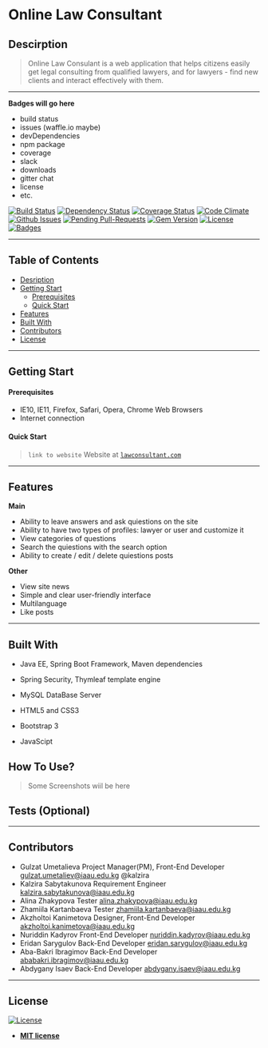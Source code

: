 # Online Law Consultant


## Descirption

>Online Law Consulant is a web application that helps citizens easily get legal consulting from qualified lawyers, and for lawyers - find new clients and interact effectively with them. 

---

**Badges will go here**

- build status
- issues (waffle.io maybe)
- devDependencies
- npm package
- coverage
- slack
- downloads
- gitter chat
- license
- etc.

[![Build Status](http://img.shields.io/travis/badges/badgerbadgerbadger.svg?style=flat-square)](https://travis-ci.org/badges/badgerbadgerbadger) [![Dependency Status](http://img.shields.io/gemnasium/badges/badgerbadgerbadger.svg?style=flat-square)](https://gemnasium.com/badges/badgerbadgerbadger) [![Coverage Status](http://img.shields.io/coveralls/badges/badgerbadgerbadger.svg?style=flat-square)](https://coveralls.io/r/badges/badgerbadgerbadger) [![Code Climate](http://img.shields.io/codeclimate/github/badges/badgerbadgerbadger.svg?style=flat-square)](https://codeclimate.com/github/badges/badgerbadgerbadger) [![Github Issues](http://githubbadges.herokuapp.com/badges/badgerbadgerbadger/issues.svg?style=flat-square)](https://github.com/badges/badgerbadgerbadger/issues) [![Pending Pull-Requests](http://githubbadges.herokuapp.com/badges/badgerbadgerbadger/pulls.svg?style=flat-square)](https://github.com/badges/badgerbadgerbadger/pulls) [![Gem Version](http://img.shields.io/gem/v/badgerbadgerbadger.svg?style=flat-square)](https://rubygems.org/gems/badgerbadgerbadger) [![License](http://img.shields.io/:license-mit-blue.svg?style=flat-square)](http://badges.mit-license.org) [![Badges](http://img.shields.io/:badges-9/9-ff6799.svg?style=flat-square)](https://github.com/badges/badgerbadgerbadger)


---

## Table of Contents 


- [Desription](#description)
- [Getting Start](#gettingstart)
  - [Prerequisites](#prerequisites)
  - [Quick Start](#quickstart)
- [Features](#features)
- [Built With](#features)
- [Contributors](#contributors)
- [License](#license)

---
## Getting Start

   #### Prerequisites
  
- IE10, IE11, Firefox, Safari, Opera, Chrome Web Browsers
- Internet connection

#### Quick Start

  >`link to website`  Website at <a href="http://lawconsultant.com" target="_blank">`lawconsultant.com`</a>

---

## Features

**Main**

- Ability to leave answers and ask quiestions on the site 
- Ability to have two types of profiles: lawyer or user and customize it
- View categories of questions
- Search the quiestions with the search option
- Ability to create / edit / delete quiestions posts

**Other**


- View site news
- Simple and clear user-friendly interface 
- Multilanguage 
- Like posts

---

## Built With

- Java EE, Spring Boot Framework, Maven dependencies
- Spring Security, Thymleaf template engine
- MySQL DataBase Server


- HTML5 and CSS3
- Bootstrap 3
- JavaScipt


## How To Use?
>Some Screenshots wiil be here

## Tests (Optional)



---

## Contributors


- Gulzat Umetalieva Project Manager(PM), Front-End Developer gulzat.umetaliev@iaau.edu.kg 
    @kalzira
- Kalzira Sabytakunova Requirement Engineer                  kalzira.sabytakunova@iaau.edu.kg <br>
- Alina Zhakypova Tester                                     alina.zhakypova@iaau.edu.kg  <br>
- Zhamiila Kartanbaeva Tester                                zhamiila.kartanbaeva@iaau.edu.kg <br> 
- Akzholtoi Kanimetova Designer, Front-End Developer  akzholtoi.kanimetova@iaau.edu.kg <br>
- Nuriddin Kadyrov Front-End Developer                nuriddin.kadyrov@iaau.edu.kg <br>
- Eridan Sarygulov Back-End Developer                 eridan.sarygulov@iaau.edu.kg <br>
- Aba-Bakri Ibragimov Back-End Developer              ababakri.ibragimov@iaau.edu.kg <br>
- Abdygany Isaev Back-End Developer                   abdygany.isaev@iaau.edu.kg 



---

## License

[![License](http://img.shields.io/:license-mit-blue.svg?style=flat-square)](http://badges.mit-license.org)

- **[MIT license](http://opensource.org/licenses/mit-license.php)**

